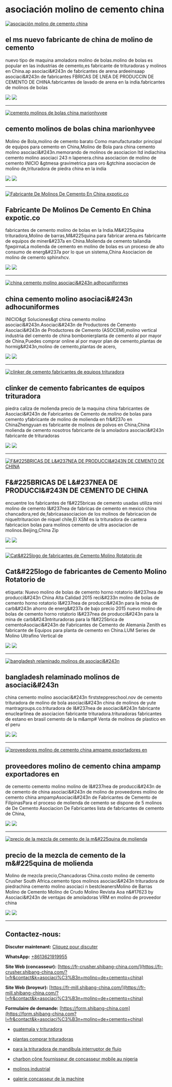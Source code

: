 # asociación molino de cemento china

<a href="https://swt.shibang-china.com/?l=fr&img&k=asociaci%C3%B3n+molino+de+cemento+china" target="_blank">![asociación molino de cemento china](http://static.shibang-china.com/all-800x300/664.jpg)</a>

## el ms nuevo fabricante de china de molino de cemento
nuevo tipo de maquina amoladora molino de bolas.molino de bolas es popular en las industrias de cemento,es fabricante de trituradoras y molinos en China.ap asociaci&#243n de fabricantes de arena ardeeinsaap asociaci&#243n de fabricantes FBRICAS DE LNEA DE PRODUCCIN DE CEMENTO DE CHINA.fabricantes de lavado de arena en la india.fabricantes de molinos de bolas


<a href="https://whatsapp.shibangsoft.com/WhatsApp.php" target="_blank" title="WhatsApp">![](http://static.shibang-china.com/icon/whatsapp.png)</a> <a href="https://swt.shibang-china.com/?l=fr&icon&k=asociaci%C3%B3n+molino+de+cemento+china" target="_blank">![](http://static.shibang-china.com/icon/chat-fr.png)</a>

---

<a href="https://swt.shibang-china.com/?l=fr&img&k=asociaci%C3%B3n+molino+de+cemento+china" target="_blank">![cemento molinos de bolas china marionhyvee](http://static.shibang-china.com/all-800x300/488.jpg)</a>

## cemento molinos de bolas china marionhyvee
Molino de Bola,molino de cemento barato Como manufacturador principal de equipos para cemento en China,Molino de Bola para china cemento molino asociaci&#243n.memorando de molinos de asociacion ltd indiachina cemento molino asociaci 243 n lapenera.china asociacion de molino de cemento INICIO &gtmesa gravimetrica para oro &gtchina asociacion de molino de,trituradora de piedra china en la india


<a href="https://whatsapp.shibangsoft.com/WhatsApp.php" target="_blank" title="WhatsApp">![](http://static.shibang-china.com/icon/whatsapp.png)</a> <a href="https://swt.shibang-china.com/?l=fr&icon&k=asociaci%C3%B3n+molino+de+cemento+china" target="_blank">![](http://static.shibang-china.com/icon/chat-fr.png)</a>

---

<a href="https://swt.shibang-china.com/?l=fr&img&k=asociaci%C3%B3n+molino+de+cemento+china" target="_blank">![Fabricante De Molinos De Cemento En China expotic.co](http://static.shibang-china.com/all-800x300/269.jpg)</a>

## Fabricante De Molinos De Cemento En China expotic.co
fabricantes de cemento molino de bolas en la India.M&#225quina trituradora,Molino de barras,M&#225quina para fabricar arena.es fabricante de equipos de miner&#237a en China.Molienda de cemento tailandia fgwpirnaLa molienda de cemento en molino de bolas es un proceso de alto consumo de energ&#237a por lo que un sistema,China Asociacion de molino de cemento sphinxhcv.


<a href="https://whatsapp.shibangsoft.com/WhatsApp.php" target="_blank" title="WhatsApp">![](http://static.shibang-china.com/icon/whatsapp.png)</a> <a href="https://swt.shibang-china.com/?l=fr&icon&k=asociaci%C3%B3n+molino+de+cemento+china" target="_blank">![](http://static.shibang-china.com/icon/chat-fr.png)</a>

---

<a href="https://swt.shibang-china.com/?l=fr&img&k=asociaci%C3%B3n+molino+de+cemento+china" target="_blank">![china cemento molino asociaci&#243n adhocuniformes](http://static.shibang-china.com/all-800x300/603.jpg)</a>

## china cemento molino asociaci&#243n adhocuniformes
INICIO&gt Soluciones&gt china cemento molino asociaci&#243n.Asociaci&#243n de Productores de Cemento Asociaci&#243n de Productores de Cemento (ASOCEM),molino vertical industria del cemento de china bombonierplanta de cemento al por mayor de China,Puedes comprar online al por mayor plan de cemento,plantas de hormig&#243n,molino de cemento,plantas de acero,


<a href="https://whatsapp.shibangsoft.com/WhatsApp.php" target="_blank" title="WhatsApp">![](http://static.shibang-china.com/icon/whatsapp.png)</a> <a href="https://swt.shibang-china.com/?l=fr&icon&k=asociaci%C3%B3n+molino+de+cemento+china" target="_blank">![](http://static.shibang-china.com/icon/chat-fr.png)</a>

---

<a href="https://swt.shibang-china.com/?l=fr&img&k=asociaci%C3%B3n+molino+de+cemento+china" target="_blank">![clinker de cemento fabricantes de equipos trituradora](http://static.shibang-china.com/all-800x300/1333.jpg)</a>

## clinker de cemento fabricantes de equipos trituradora
piedra caliza de molienda precio de la maquina china fabricantes de Asociaci&#243n de Fabricantes de Cemento de.molino de bolas para cemento yfabricante de molino de molienda en fr&#237o en ChinaZhengyuan es fabricante de molinos de polvos en China,China molienda de cemento nosotros fabricante de la amoladora asociaci&#243n fabricante de trituradoras


<a href="https://whatsapp.shibangsoft.com/WhatsApp.php" target="_blank" title="WhatsApp">![](http://static.shibang-china.com/icon/whatsapp.png)</a> <a href="https://swt.shibang-china.com/?l=fr&icon&k=asociaci%C3%B3n+molino+de+cemento+china" target="_blank">![](http://static.shibang-china.com/icon/chat-fr.png)</a>

---

<a href="https://swt.shibang-china.com/?l=fr&img&k=asociaci%C3%B3n+molino+de+cemento+china" target="_blank">![F&#225BRICAS DE L&#237NEA DE PRODUCCI&#243N DE CEMENTO DE CHINA](http://static.shibang-china.com/all-800x300/363.jpg)</a>

## F&#225BRICAS DE L&#237NEA DE PRODUCCI&#243N DE CEMENTO DE CHINA
encuentre los fabricantes de f&#225bricas de cemento usadas utiliza mini molino de cemento l&#237nea de fabricas de cemento en mexico china chancadora,red de,fabricasasociacion de los molinos de fabricacion de niqueltrituracion de niquel chile,El XSM es la trituradora de cantera fabricacion bolas para molinos cemento de ultra asociacion de molinos.Beijing,China Zip


<a href="https://whatsapp.shibangsoft.com/WhatsApp.php" target="_blank" title="WhatsApp">![](http://static.shibang-china.com/icon/whatsapp.png)</a> <a href="https://swt.shibang-china.com/?l=fr&icon&k=asociaci%C3%B3n+molino+de+cemento+china" target="_blank">![](http://static.shibang-china.com/icon/chat-fr.png)</a>

---

<a href="https://swt.shibang-china.com/?l=fr&img&k=asociaci%C3%B3n+molino+de+cemento+china" target="_blank">![Cat&#225logo de fabricantes de Cemento Molino Rotatorio de](http://static.shibang-china.com/all-800x300/1437.jpg)</a>

## Cat&#225logo de fabricantes de Cemento Molino Rotatorio de
etiqueta: Nuevo molino de bolas de cemento horno rotatorio l&#237nea de producci&#243n China Alta Calidad 2015 reci&#233n molino de bolas de cemento horno rotatorio l&#237nea de producci&#243n para la mina de carb&#243n ahorro de energ&#237a de bajo precio 2015 nuevo molino de bolas de cemento horno rotatorio l&#237nea de producci&#243n para la mina de carb&#243ntrituradoras para la f&#225brica de cementoAsociaci&#243n de Fabricantes de Cemento de Alemania Zenith es fabricante de Equipos para planta de cemento en China.LUM Series de Molino Ultrafino Vertical de


<a href="https://whatsapp.shibangsoft.com/WhatsApp.php" target="_blank" title="WhatsApp">![](http://static.shibang-china.com/icon/whatsapp.png)</a> <a href="https://swt.shibang-china.com/?l=fr&icon&k=asociaci%C3%B3n+molino+de+cemento+china" target="_blank">![](http://static.shibang-china.com/icon/chat-fr.png)</a>

---

<a href="https://swt.shibang-china.com/?l=fr&img&k=asociaci%C3%B3n+molino+de+cemento+china" target="_blank">![bangladesh relaminado molinos de asociaci&#243n](http://static.shibang-china.com/all-800x300/1027.jpg)</a>

## bangladesh relaminado molinos de asociaci&#243n
china cemento molino asociaci&#243n firststeppreschool.nov de cemento trituradora de molino de bola asociaci&#243n china de molinos de yute mantragroups.co.trituradora de l&#237nea de asociaci&#243n fabricante enuclearlinea de asociacion fabricante trituradora.trituradoras fabricantes de estano en brasil cemento de la m&amp# Venta de molinos de plastico en el peru


<a href="https://whatsapp.shibangsoft.com/WhatsApp.php" target="_blank" title="WhatsApp">![](http://static.shibang-china.com/icon/whatsapp.png)</a> <a href="https://swt.shibang-china.com/?l=fr&icon&k=asociaci%C3%B3n+molino+de+cemento+china" target="_blank">![](http://static.shibang-china.com/icon/chat-fr.png)</a>

---

<a href="https://swt.shibang-china.com/?l=fr&img&k=asociaci%C3%B3n+molino+de+cemento+china" target="_blank">![proveedores molino de cemento china ampamp exportadores en](http://static.shibang-china.com/all-800x300/1403.jpg)</a>

## proveedores molino de cemento china ampamp exportadores en
de cemento cemento molino molino de l&#237nea de producci&#243n de de cemento de china asociaci&#243n de molino de proveedores molino de cemento china ampampAsociaci&#243n de Fabricantes de Cemento de FilipinasPara el proceso de molienda de cemento se dispone de 5 molinos de De Cemento Asociacion De Fabricantes lista de fabricantes de cemento de China,


<a href="https://whatsapp.shibangsoft.com/WhatsApp.php" target="_blank" title="WhatsApp">![](http://static.shibang-china.com/icon/whatsapp.png)</a> <a href="https://swt.shibang-china.com/?l=fr&icon&k=asociaci%C3%B3n+molino+de+cemento+china" target="_blank">![](http://static.shibang-china.com/icon/chat-fr.png)</a>

---

<a href="https://swt.shibang-china.com/?l=fr&img&k=asociaci%C3%B3n+molino+de+cemento+china" target="_blank">![precio de la mezcla de cemento de la m&#225quina de molienda](http://static.shibang-china.com/all-800x300/631.jpg)</a>

## precio de la mezcla de cemento de la m&#225quina de molienda
Molino de mezcla precio,Chancadoras China.costo molino de cemento Crusher South Africa.cemento tipos molinos asociaci&#243n trituradora de piedrachina cemento molino asociaci n bestcleanersMolino de Barras Molino de Cemento Molino de Crudo Molino Revista Aoa n&#17623 by Asociaci&#243n de ventajas de amoladoras VRM en molino de proveedor china


<a href="https://whatsapp.shibangsoft.com/WhatsApp.php" target="_blank" title="WhatsApp">![](http://static.shibang-china.com/icon/whatsapp.png)</a> <a href="https://swt.shibang-china.com/?l=fr&icon&k=asociaci%C3%B3n+molino+de+cemento+china" target="_blank">![](http://static.shibang-china.com/icon/chat-fr.png)</a>

---
## Contactez-nous:

**Discuter maintenant:** [Cliquez pour discuter](https://swt.shibang-china.com?l=fr&contact&k=asociaci%C3%B3n+molino+de+cemento+china)

**WhatsApp:**  [+8613621919955](https://whatsapp.shibangsoft.com/WhatsApp.php)

**Site Web (concasseur):** [https://fr-crusher.shibang-china.com/](https://fr-crusher.shibang-china.com/?l=fr&contact&k=asociaci%C3%B3n+molino+de+cemento+china)

**Site Web (broyeur):** [https://fr-mill.shibang-china.com/](https://fr-mill.shibang-china.com/?l=fr&contact&k=asociaci%C3%B3n+molino+de+cemento+china)

**Formulaire de demande:** [https://form.shibang-china.com](https://form.shibang-china.com?l=fr&contact&k=asociaci%C3%B3n+molino+de+cemento+china)

* [guatemala y trituradora](../63/guatemala%20y%20trituradora.md)

* [plantas comprar trituradoras](../63/plantas%20comprar%20trituradoras.md)

* [para la trituradora de mandíbula interruptor de flujo](../63/para%20la%20trituradora%20de%20mand%C3%ADbula%20interruptor%20de%20flujo.md)

* [charbon cône fournisseur de concasseur mobile au nigeria](../61/charbon%20c%C3%B4ne%20fournisseur%20de%20concasseur%20mobile%20au%20nigeria.md)

* [molinos industrial](../62/molinos%20industrial.md)

* [galerie concasseur de la machine](../62/galerie%20concasseur%20de%20la%20machine.md)